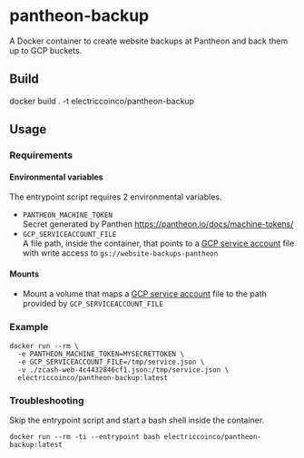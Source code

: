 # pantheon-backup

A Docker container to create website backups at Pantheon and back them up to GCP buckets.

## Build

docker build . -t electriccoinco/pantheon-backup

## Usage

### Requirements

#### Environmental variables
The entrypoint script requires 2 environmental variables.

- `PANTHEON_MACHINE_TOKEN`  
  Secret generated by Panthen https://pantheon.io/docs/machine-tokens/
- `GCP_SERVICEACCOUNT_FILE`   
A file path, inside the container, that points to a [GCP service account](https://developers.google.com/identity/protocols/oauth2/service-account) file with write access to `gs://website-backups-pantheon`

#### Mounts
- Mount a volume that maps a [GCP service account](https://developers.google.com/identity/protocols/oauth2/service-account) file to the path provided by `GCP_SERVICEACCOUNT_FILE`

### Example

```
docker run --rm \
  -e PANTHEON_MACHINE_TOKEN=MYSECRETTOKEN \
  -e GCP_SERVICEACCOUNT_FILE=/tmp/service.json \
  -v ./zcash-web-4c4432846cf1.json:/tmp/service.json \
  electriccoinco/pantheon-backup:latest
```

### Troubleshooting

Skip the entrypoint script and start a bash shell inside the container.

```
docker run --rm -ti --entrypoint bash electriccoinco/pantheon-backup:latest
```